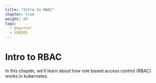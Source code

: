 ```yaml
---
title: "Intro to RBAC"
chapter: true
weight: 90
tags:
  - beginner
  - CON205
---
```

# Intro to RBAC

In this chapter, we'll learn about how role based access control (RBAC) works in kubernetes.
